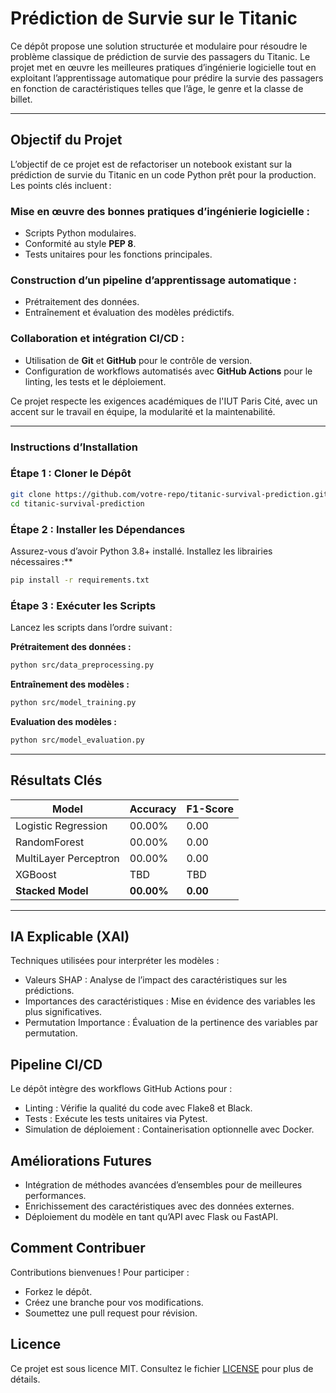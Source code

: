 # **Prédiction de Survie sur le Titanic**

Ce dépôt propose une solution structurée et modulaire pour résoudre le problème classique de prédiction de survie des passagers du Titanic. Le projet met en œuvre les meilleures pratiques d’ingénierie logicielle tout en exploitant l’apprentissage automatique pour prédire la survie des passagers en fonction de caractéristiques telles que l’âge, le genre et la classe de billet.

---

## **Objectif du Projet**

L’objectif de ce projet est de refactoriser un notebook existant sur la prédiction de survie du Titanic en un code Python prêt pour la production. Les points clés incluent :

### **Mise en œuvre des bonnes pratiques d’ingénierie logicielle :**
- Scripts Python modulaires.
- Conformité au style **PEP 8**.
- Tests unitaires pour les fonctions principales.

### **Construction d’un pipeline d’apprentissage automatique :**
- Prétraitement des données.
- Entraînement et évaluation des modèles prédictifs.

### **Collaboration et intégration CI/CD :**
- Utilisation de **Git** et **GitHub** pour le contrôle de version.
- Configuration de workflows automatisés avec **GitHub Actions** pour le linting, les tests et le déploiement.

Ce projet respecte les exigences académiques de l'IUT Paris Cité, avec un accent sur le travail en équipe, la modularité et la maintenabilité.

---

### **Instructions d’Installation**

### **Étape 1 : Cloner le Dépôt**
```bash
git clone https://github.com/votre-repo/titanic-survival-prediction.git
cd titanic-survival-prediction
```

### **Étape 2 : Installer les Dépendances**
Assurez-vous d’avoir Python 3.8+ installé. Installez les librairies nécessaires :**
```bash
pip install -r requirements.txt
```

### **Étape 3 : Exécuter les Scripts**
Lancez les scripts dans l’ordre suivant :

**Prétraitement des données :**
```bash
python src/data_preprocessing.py
```

**Entraînement des modèles :**
```bash
python src/model_training.py
```

**Evaluation des modèles :**
```bash
python src/model_evaluation.py
```

---

## **Résultats Clés**

| **Model**             | **Accuracy** | **F1-Score** |
|-----------------------|--------------|--------------|
| Logistic Regression   | 00.00%      | 0.00        |
| RandomForest          | 00.00%      | 0.00         |
| MultiLayer Perceptron | 00.00%      | 0.00        |
| XGBoost               | TBD         | TBD          |
| **Stacked Model**     | **00.00%**  | **0.00**     |

---

## **IA Explicable (XAI)**

Techniques utilisées pour interpréter les modèles :

- Valeurs SHAP : Analyse de l’impact des caractéristiques sur les prédictions.
- Importances des caractéristiques : Mise en évidence des variables les plus significatives.
- Permutation Importance : Évaluation de la pertinence des variables par permutation.

## **Pipeline CI/CD**
Le dépôt intègre des workflows GitHub Actions pour :
- Linting : Vérifie la qualité du code avec Flake8 et Black.
- Tests : Exécute les tests unitaires via Pytest.
- Simulation de déploiement : Containerisation optionnelle avec Docker.
  
## **Améliorations Futures**
- Intégration de méthodes avancées d’ensembles pour de meilleures performances.
- Enrichissement des caractéristiques avec des données externes.
- Déploiement du modèle en tant qu’API avec Flask ou FastAPI.

## **Comment Contribuer**
Contributions bienvenues ! Pour participer :

- Forkez le dépôt.
- Créez une branche pour vos modifications.
- Soumettez une pull request pour révision.
  
## **Licence**
Ce projet est sous licence MIT. Consultez le fichier [LICENSE](LICENSE)  pour plus de détails.
